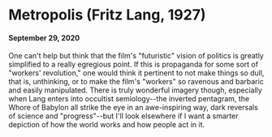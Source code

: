 # Metropolis (Fritz Lang, 1927)
#### September 29, 2020
One can't help but think that the film's "futuristic" vision of politics is greatly simplified to a really egregious point. If this is propaganda for some sort of "workers' revolution," one would think it pertinent to not make things so dull, that is, unthinking, or to make the film's "workers" so ravenous and barbaric and easily manipulated. There is truly wonderful imagery though, especially when Lang enters into occultist semiology--the inverted pentagram, the Whore of Babylon all strike the eye in an awe-inspiring way, dark reversals of science and "progress"--but I'll look elsewhere if I want a smarter depiction of how the world works and how people act in it.